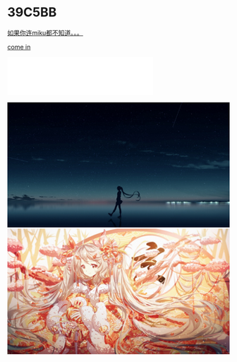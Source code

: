 # 39C5BB

[如果你连miku都不知道。。。](https://zh.moegirl.org/初音未来)

[come in](/mikutap/)

<iframe frameborder="no" border="0" marginwidth="0" marginheight="0" width=330 height=86 src="//music.163.com/outchain/player?type=2&id=22635194&auto=1&height=66"></iframe>

![](1.jpg)
![](2.jpg)